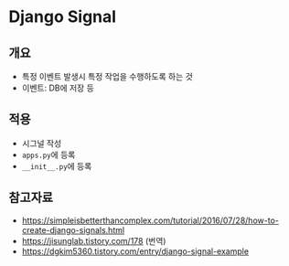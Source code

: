 # Django Signal

## 개요

* 특정 이벤트 발생시 특정 작업을 수행하도록 하는 것
* 이벤트: DB에 저장 등



## 적용

* 시그널 작성
* `apps.py`에 등록
* `__init__.py`에 등록



## 참고자료

* https://simpleisbetterthancomplex.com/tutorial/2016/07/28/how-to-create-django-signals.html
* https://jisunglab.tistory.com/178 (번역)
* https://dgkim5360.tistory.com/entry/django-signal-example